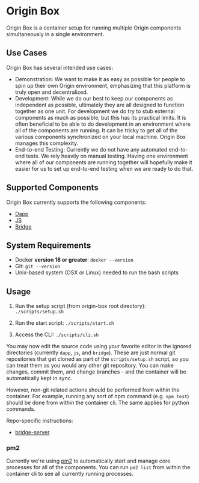# Origin Box

Origin Box is a container setup for running multiple Origin components simultaneously in a single environment.

## Use Cases

Origin Box has several intended use cases:
- Demonstration: We want to make it as easy as possible for people to spin up their own Origin environment, emphasizing that this platform is truly open and decentralized.
- Development: While we do our best to keep our components as independent as possible, ultimately they are all designed to function together as one unit. For development we do try to stub external components as much as possible, but this has its practical limits. It is often beneficial to be able to do development in an environment where all of the components are running. It can be tricky to get all of the various components synchronized on your local machine. Origin Box manages this complexity.
- End-to-end Testing: Currently we do not have any automated end-to-end tests. We rely heavily on manual testing. Having one environment where all of our components are running together will hopefully make it easier for us to set up end-to-end testing when we are ready to do that.

## Supported Components

Origin Box currently supports the following components:
- [Dapp](https://github.com/OriginProtocol/demo-dapp)
- [JS](https://github.com/OriginProtocol/origin-js)
- [Bridge](https://github.com/OriginProtocol/bridge-server)

## System Requirements

- Docker **version 18 or greater**:
`docker --version`
- Git:
`git --version`
- Unix-based system (OSX or Linux) needed to run the bash scripts

## Usage

1. Run the setup script (from origin-box root directory):
`./scripts/setup.sh`

1. Run the start script: `./scripts/start.sh`

1. Access the CLI:
`./scripts/cli.sh`

You may now edit the source code using your favorite editor in the ignored directories (currently `dapp`, `js`, and `bridge`). These are just normal git repositories that get cloned as part of the `scripts/setup.sh` script, so you can treat them as you would any other git repository. You can make changes, commit them, and change branches - and the container will be automatically kept in sync.

However, non-git related actions should be performed from within the container. For example, running any sort of npm command (e.g. `npm test`) should be done from within the container cli. The same applies for python commands.

Repo-specific instructions:
- [bridge-server](bridge.md)

### pm2

Currently we're using [pm2](http://pm2.keymetrics.io/) to automatically start and manage core processes for all of the components. You can run `pm2 list` from within the container cli to see all currently running processes.
